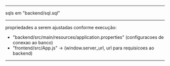 ******************************************************


sqls em "backend/sql.sql"


******************************************************


propriedades a serem ajustadas conforme execução:
- "backend/src/main/resources/application.properties" (configuracoes de conexao ao banco)
- "frontend/src/App.js"  ->  (window.server_url, url para requisicoes ao backend)


******************************************************